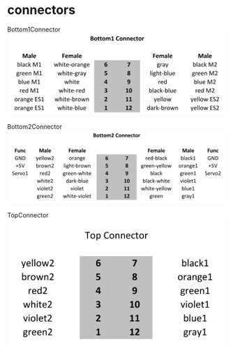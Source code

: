 # connectors

Bottom1Connector
![Bottom1Connector](/connectors/Bottom1Connector.png)

Bottom2Connector
![Bottom2Connector](/connectors/Bottom2Connector.png)

TopConnector
![TopConnector](/connectors/TopConnector.png)

